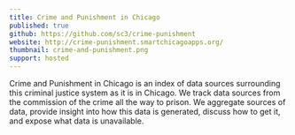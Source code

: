 ```yaml
---
title: Crime and Punishment in Chicago
published: true
github: https://github.com/sc3/crime-punishment
website: http://crime-punishment.smartchicagoapps.org/
thumbnail: crime-and-punishment.png
support: hosted
---
```

Crime and Punishment in Chicago is an index of data sources surrounding this criminal justice system as it is in Chicago. We track data sources from the commission of the crime all the way to prison. We aggregate sources of data, provide insight into how this data is generated, discuss how to get it, and expose what data is unavailable.